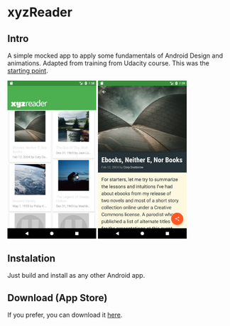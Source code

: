 # xyzReader

## Intro
A simple mocked app to apply some fundamentals of Android Design and animations. Adapted from training from Udacity course.
This was the [starting point](https://github.com/udacity/xyz-reader-starter-code). 

<img src="/photos/Screenshot_1507244340.png" width="200"> <img src="/photos/Screenshot_1507244403.png" width="200">

## Instalation

Just build and install as any other Android app.

## Download (App Store) 

If you prefer, you can download it [here]().
